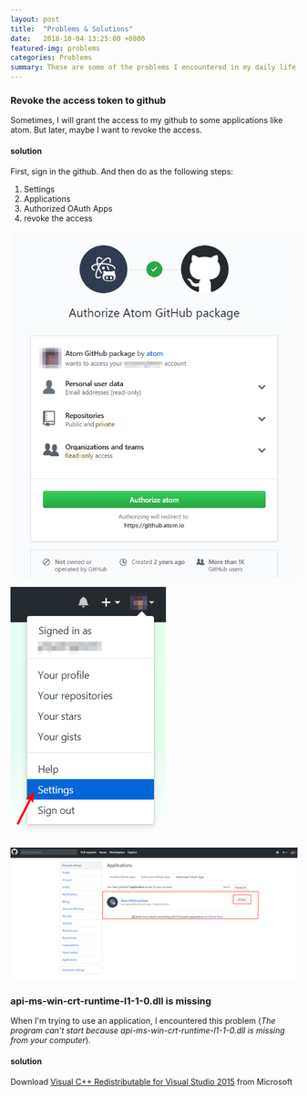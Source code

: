 ```yaml
---
layout: post
title:  "Problems & Solutions"
date:   2018-10-04 13:25:00 +0800
featured-img: problems
categories: Problems
summary: These are some of the problems I encountered in my daily life and the corresponding solutions.
---
```


### Revoke the access token to github

Sometimes, I will grant the access to my github to some applications like atom. But later, maybe I want to revoke the access.

#### solution

First, sign in the github. And then do as the following steps:

1. Settings
2. Applications
3. Authorized OAuth Apps
4. revoke the access

![](/assets/img/posts/problems/Snipaste_2018-10-04_16-05-57.png)

![](/assets/img/posts/problems/Snipaste_2018-10-04_16-24-13.png)

![](/assets/img/posts/problems/Snipaste_2018-10-04_16-16-39.png)



### api-ms-win-crt-runtime-l1-1-0.dll is missing

When I'm trying to use an application, I encountered this problem (*The program can’t start because api-ms-win-crt-runtime-l1-1-0.dll is missing from your computer*).

#### solution

Download [Visual C++ Redistributable for Visual Studio 2015](https://www.microsoft.com/en-in/download/details.aspx?id=48145) from Microsoft
